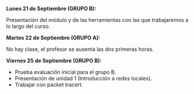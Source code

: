 **Lunes 21 de Septiembre (GRUPO B):**

Presentación del módulo y de las herramientas con las que trabajaremos a lo largo del curso.

**Martes 22 de Septiembre (GRUPO A):**

No hay clase, el profesor se ausenta las dos primeras horas.

**Viernes 25 de Septiembre (GRUPO B):**

* Prueba evaluación inicial para el grupo B.
* Presentación de unidad 1 (Introducción a redes locales). 
* Trabajar con packet tracert.
